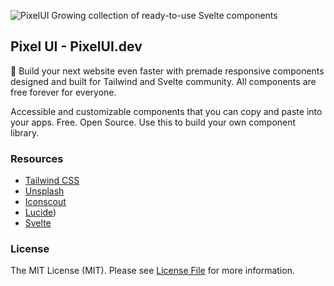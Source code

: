 ![PixelUI Growing collection of ready-to-use Svelte components](https://pixelui.dev/og-image.png)
## Pixel UI - PixelUI.dev



🚀 Build your next website even faster with premade responsive components designed and built for Tailwind and Svelte community. All components are free forever for everyone.


Accessible and customizable components that you can copy and paste into your apps. Free. Open Source. Use this to build your own component library.

### Resources

-   [Tailwind CSS](https://tailwindcss.com)
-   [Unsplash](https://unsplash.com)
-   [Iconscout](https://iconscout.com)
-   [Lucide](https://lucide.dev/))
-   [Svelte](https://svelte.dev)


### License

The MIT License (MIT). Please see [License File](https://github.com/pixeluidev/pixelui-kits/blob/master/LICENSE) for more information.
